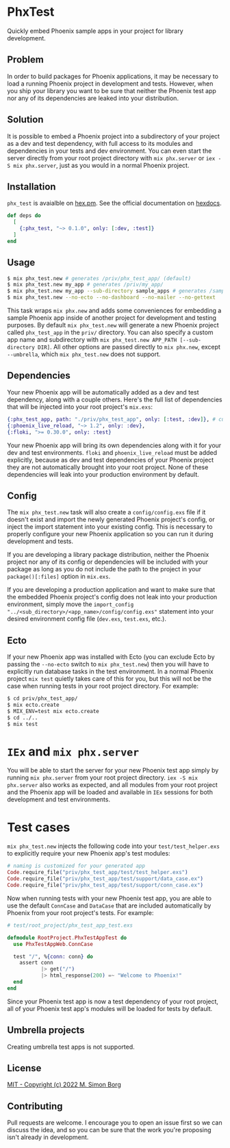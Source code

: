 # PhxTest

Quickly embed Phoenix sample apps in your project for library development.

## Problem

In order to build packages for Phoenix applications, it may be necessary to load a running Phoenix project in development and tests. However, when you ship your library you want to be sure that neither the Phoenix test app nor any of its dependencies are leaked into your distribution.

## Solution

It is possible to embed a Phoenix project into a subdirectory of your project as a dev and test dependency, with full access to its modules and dependencies in your tests and dev environment. You can even start the server directly from your root project directory with `mix phx.server` or `iex -S mix phx.server`, just as you would in a normal Phoenix project.

<!-- ModuleDoc -->

## Installation

`phx_test` is avaialble on [hex.pm](https://hex.pm/packages/phx_test). See the official documentation on [hexdocs](https://hexdocs.pm/phx_test).

```elixir
def deps do
  [
    {:phx_test, "~> 0.1.0", only: [:dev, :test]}
  ]
end
```

## Usage

```bash
$ mix phx_test.new # generates /priv/phx_test_app/ (default)
$ mix phx_test.new my_app # generates /priv/my_app/
$ mix phx_test.new my_app --sub-directory sample_apps # generates /sample_apps/my_app/
$ mix phx_test.new --no-ecto --no-dashboard --no-mailer --no-gettext
```

This task wraps `mix phx.new` and adds some conveniences for embedding a sample Phoenix app inside of another project for development and testing purposes. By default `mix phx_test.new` will generate a new Phoenix project called `phx_test_app` in the `priv/` directory. You can also specify a custom app name and subdirectory with `mix phx_test.new APP_PATH [--sub-directory DIR]`. All other options are passed directly to `mix phx.new`, except `--umbrella`, which `mix phx_test.new` does not support.

## Dependencies

Your new Phoenix app will be automatically added as a dev and test dependency, along with a couple others. Here's the full list of dependencies that will be injected into your root project's `mix.exs`:

```elixir
{:phx_test_app, path: "./priv/phx_test_app", only: [:test, :dev]}, # customized for your test app
{:phoenix_live_reload, "~> 1.2", only: :dev},
{:floki, ">= 0.30.0", only: :test}
```

Your new Phoenix app will bring its own dependencies along with it for your dev and test environments. `floki` and `phoenix_live_reload` must be added explicitly, because as dev and test dependencies of your Phoenix project they are not automatically brought into your root project. None of these dependencies will leak into your production environment by default.

## Config

The `mix phx_test.new` task will also create a `config/config.exs` file if it doesn't exist and import the newly generated Phoenix project's config, or inject the import statement into your existing config. This is necessary to properly configure your new Phoenix application so you can run it during development and tests. 

If you are developing a library package distribution, neither the Phoenix project nor any of its config or dependencies will be included with your package as long as you do not include the path to the project in your `package()[:files]` option in `mix.exs`.

If you are developing a production application and want to make sure that the embedded Phoenix project's config does not leak into your production environment, simply move the `import_config "../<sub_directory>/<app_name>/config/config.exs"` statement into your desired environment config file (`dev.exs`, `test.exs`, etc.).

## Ecto

If your new Phoenix app was installed with Ecto (you can exclude Ecto by passing the `--no-ecto` switch to `mix phx_test.new`) then you will have to explicitly run database tasks in the test environment. In a normal Phoenix project `mix test` quietly takes care of this for you, but this will not be the case when running tests in your root project directory. For example:

```bash
$ cd priv/phx_test_app/
$ mix ecto.create
$ MIX_ENV=test mix ecto.create
$ cd ../..
$ mix test
```

# `IEx` and `mix phx.server`

You will be able to start the server for your new Phoenix test app simply by running `mix phx.server` from your root project directory. `iex -S mix phx.server` also works as expected, and all modules from your root project and the Phoenix app will be loaded and available in `IEx` sessions for both development and test environments.

# Test cases

`mix phx_test.new` injects the following code into your `test/test_helper.exs` to explicitly require your new Phoenix app's test modules:

```elixir
# naming is customized for your generated app
Code.require_file("priv/phx_test_app/test/test_helper.exs")
Code.require_file("priv/phx_test_app/test/support/data_case.ex")
Code.require_file("priv/phx_test_app/test/support/conn_case.ex")
```

Now when running tests with your new Phoenix test app, you are able to use the default `ConnCase` and `DataCase` that are included automatically by Phoenix from your root project's tests. For example:

```elixir
# test/root_project/phx_test_app_test.exs

defmodule RootProject.PhxTestAppTest do
  use PhxTestAppWeb.ConnCase

  test "/", %{conn: conn} do
    assert conn
           |> get("/")
           |> html_response(200) =~ "Welcome to Phoenix!"
  end
end
```

Since your Phoenix test app is now a test dependency of your root project, all of your Phoenix test app's modules will be loaded for tests by default.

## Umbrella projects

Creating umbrella test apps is not supported.

## License

[MIT - Copyright (c) 2022 M. Simon Borg](https://github.com/msimonborg/phx_test/blob/main/LICENSE)

<!-- ModuleDoc -->

## Contributing

Pull requests are welcome. I encourage you to open an issue first so we can discuss the idea, and so you can be sure that the work you're proposing isn't already in development.